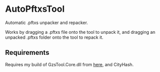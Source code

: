# AutoPftxsTool
Automatic .pftxs unpacker and repacker.

Works by dragging a .pftxs file onto the tool to unpack it, and dragging an unpacked .pftxs folder onto the tool to repack it.

## Requirements
Requires my build of GzsTool.Core.dll from [here](https://github.com/BobDoleOwndU/GzsTool), and CityHash.
